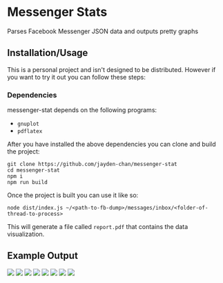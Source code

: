 # Messenger Stats
Parses Facebook Messenger JSON data and outputs pretty graphs

## Installation/Usage
This is a personal project and isn't designed to be distributed. However if you want to
try it out you can follow these steps:

### Dependencies
messenger-stat depends on the following programs:
* `gnuplot`
* `pdflatex`

After you have installed the above dependencies you can clone and build the project:

```
git clone https://github.com/jayden-chan/messenger-stat
cd messenger-stat
npm i
npm run build
```

Once the project is built you can use it like so:
```
node dist/index.js ~/<path-to-fb-dump>/messages/inbox/<folder-of-thread-to-process>
```

This will generate a file called `report.pdf` that contains the data visualization.

## Example Output
![](https://i.imgur.com/rOAh87u.png)
![](https://i.imgur.com/Kgq1et4.png)
![](https://i.imgur.com/Dccme2L.png)
![](https://i.imgur.com/wGvKY4K.png)
![](https://i.imgur.com/QBrYa5v.png)
![](https://i.imgur.com/V2rUOpU.png)
![](https://i.imgur.com/iqtwlXA.png)
![](https://i.imgur.com/d7B2S7p.png)
